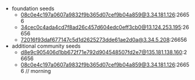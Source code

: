 - foundation seeds
    - 08c0e4c197a0607a9832f9b365d07cef9b04a859@3.34.181.126:26656
    - 34cec0c4ada4cd7f8ad26c457d604edc0eff3cb0@13.124.253.195:26656
    - 72016f93daf677147c5d1d2625273dde61ae2d0a@3.34.5.208:26656
- additional community seeds
    - d8e9c905406d1bb672f71e792d904548507fd2e7@135.181.138.160:26656
    - 08c0e4c197a0607a9832f9b365d07cef9b04a859@3.34.181.126:26656 // morning
